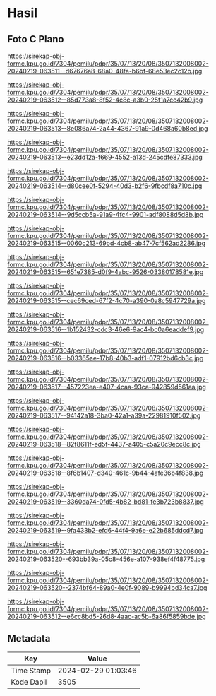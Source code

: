 # Hasil

## Foto C Plano

https://sirekap-obj-formc.kpu.go.id/7304/pemilu/pdpr/35/07/13/20/08/3507132008002-20240219-063511--d67676a8-68a0-48fa-b6bf-68e53ec2c12b.jpg

https://sirekap-obj-formc.kpu.go.id/7304/pemilu/pdpr/35/07/13/20/08/3507132008002-20240219-063512--85d773a8-8f52-4c8c-a3b0-25f1a7cc42b9.jpg

https://sirekap-obj-formc.kpu.go.id/7304/pemilu/pdpr/35/07/13/20/08/3507132008002-20240219-063513--8e086a74-2a44-4367-91a9-0d468a60b8ed.jpg

https://sirekap-obj-formc.kpu.go.id/7304/pemilu/pdpr/35/07/13/20/08/3507132008002-20240219-063513--e23dd12a-f669-4552-a13d-245cdfe87333.jpg

https://sirekap-obj-formc.kpu.go.id/7304/pemilu/pdpr/35/07/13/20/08/3507132008002-20240219-063514--d80cee0f-5294-40d3-b2f6-9fbcdf8a710c.jpg

https://sirekap-obj-formc.kpu.go.id/7304/pemilu/pdpr/35/07/13/20/08/3507132008002-20240219-063514--9d5ccb5a-91a9-4fc4-9901-adf8088d5d8b.jpg

https://sirekap-obj-formc.kpu.go.id/7304/pemilu/pdpr/35/07/13/20/08/3507132008002-20240219-063515--0060c213-69bd-4cb8-ab47-7cf562ad2286.jpg

https://sirekap-obj-formc.kpu.go.id/7304/pemilu/pdpr/35/07/13/20/08/3507132008002-20240219-063515--651e7385-d0f9-4abc-9526-03380178581e.jpg

https://sirekap-obj-formc.kpu.go.id/7304/pemilu/pdpr/35/07/13/20/08/3507132008002-20240219-063515--cec69ced-67f2-4c70-a390-0a8c5947729a.jpg

https://sirekap-obj-formc.kpu.go.id/7304/pemilu/pdpr/35/07/13/20/08/3507132008002-20240219-063516--1b152432-cdc3-46e6-9ac4-bc0a6eaddef9.jpg

https://sirekap-obj-formc.kpu.go.id/7304/pemilu/pdpr/35/07/13/20/08/3507132008002-20240219-063516--b03365ae-17b8-40b3-adf1-07912bd6cb3c.jpg

https://sirekap-obj-formc.kpu.go.id/7304/pemilu/pdpr/35/07/13/20/08/3507132008002-20240219-063517--457223ea-e407-4caa-93ca-942859d561aa.jpg

https://sirekap-obj-formc.kpu.go.id/7304/pemilu/pdpr/35/07/13/20/08/3507132008002-20240219-063517--94142a18-3ba0-42a1-a39a-22981910f502.jpg

https://sirekap-obj-formc.kpu.go.id/7304/pemilu/pdpr/35/07/13/20/08/3507132008002-20240219-063518--82f8611f-ed5f-4437-a405-c5a20c9ecc8c.jpg

https://sirekap-obj-formc.kpu.go.id/7304/pemilu/pdpr/35/07/13/20/08/3507132008002-20240219-063518--8f6b1407-d340-461c-9b44-4afe36b4f838.jpg

https://sirekap-obj-formc.kpu.go.id/7304/pemilu/pdpr/35/07/13/20/08/3507132008002-20240219-063519--3360da74-0fd5-4b82-bd81-fe3b723b8837.jpg

https://sirekap-obj-formc.kpu.go.id/7304/pemilu/pdpr/35/07/13/20/08/3507132008002-20240219-063519--9fa433b2-efd6-44f4-9a6e-e22b685ddcd7.jpg

https://sirekap-obj-formc.kpu.go.id/7304/pemilu/pdpr/35/07/13/20/08/3507132008002-20240219-063520--693bb39a-05c8-456e-a107-938ef4f48775.jpg

https://sirekap-obj-formc.kpu.go.id/7304/pemilu/pdpr/35/07/13/20/08/3507132008002-20240219-063520--2374bf64-89a0-4e0f-9089-b9994bd34ca7.jpg

https://sirekap-obj-formc.kpu.go.id/7304/pemilu/pdpr/35/07/13/20/08/3507132008002-20240219-063512--e6cc8bd5-26d8-4aac-ac5b-6a86f5859bde.jpg


## Metadata

| Key        | Value               |
| ---------- | ------------------- |
| Time Stamp | 2024-02-29 01:03:46 |
| Kode Dapil | 3505                |



